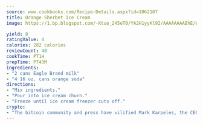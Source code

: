 ```yaml
---
source: www.cookbooks.com/Recipe-Details.aspx?id=1062107
title: Orange Sherbet Ice Cream
image: https://1.bp.blogspot.com/-Ktuo_245eT0/YA2H1yyKl9I/AAAAAAAABhE/WMoqSq2tWOcgMkPaLYZ-49h8pVDUUwFCQCLcBGAsYHQ/s307/5.png

yield: 8
ratingValue: 4
calories: 282 calories
reviewCount: 40
cookTime: PT1H
prepTime: PT43M
ingredients:
- "2 cans Eagle Brand milk"
- "4 16 oz. cans orange soda"
directions:
- "Mix ingredients."
- "Pour into ice cream churn."
- "Freeze until ice cream freezer cuts off."
crypto:
- "The bitcoin community and press have vilified Mark Karpeles, the CEO of Mt. Gox, as a clown and a con man."
---
```

